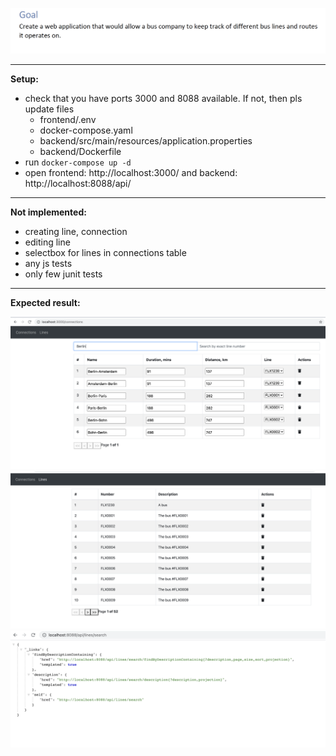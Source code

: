![connections](docs/goal.png "Goal")

---
**Setup:**
- check that you have ports 3000 and 8088 available. If not, then pls update files
  - frontend/.env
  - docker-compose.yaml
  - backend/src/main/resources/application.properties
  - backend/Dockerfile
- run ```docker-compose up -d```
- open frontend: http://localhost:3000/ and backend: http://localhost:8088/api/

---
**Not implemented:**
- creating line, connection
- editing line
- selectbox for lines in connections table
- any js tests
- only few junit tests

---
**Expected result:**

![connections](docs/connections.png "FrontEnd Connections page")
![connections](docs/lines.png "FrontEnd Lines page")
![connections](docs/backend.png "BackEnd Lines page")

